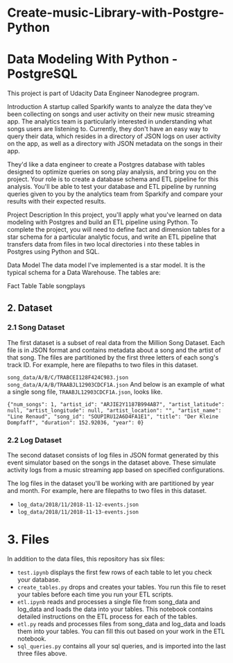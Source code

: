 # Create-music-Library-with-Postgre-Python

# Data Modeling With Python - PostgreSQL

This project is part of Udacity Data Engineer Nanodegree program.

Introduction
A startup called Sparkify wants to analyze the data they've been collecting on songs and user activity on their new music streaming app. The analytics team is particularly interested in understanding what songs users are listening to. Currently, they don't have an easy way to query their data, which resides in a directory of JSON logs on user activity on the app, as well as a directory with JSON metadata on the songs in their app.

They'd like a data engineer to create a Postgres database with tables designed to optimize queries on song play analysis, and bring you on the project. Your role is to create a database schema and ETL pipeline for this analysis. You'll be able to test your database and ETL pipeline by running queries given to you by the analytics team from Sparkify and compare your results with their expected results.

Project Description
In this project, you'll apply what you've learned on data modeling with Postgres and build an ETL pipeline using Python. To complete the project, you will need to define fact and dimension tables for a star schema for a particular analytic focus, and write an ETL pipeline that transfers data from files in two local directories i nto these tables in Postgres using Python and SQL.

Data Model
The data model I've implemented is a star model. It is the typical schema for a Data Warehouse. The tables are:

Fact Table
Table songplays

## 2. Dataset

###  2.1 Song Dataset
The first dataset is a subset of real data from the Million Song Dataset. Each file is in JSON format and contains metadata about a song and the artist of that song. The files are partitioned by the first three letters of each song's track ID. For example, here are filepaths to two files in this dataset.

`song_data/A/B/C/TRABCEI128F424C983.json`
`song_data/A/A/B/TRAABJL12903CDCF1A.json`
And below is an example of what a single song file, `TRAABJL12903CDCF1A.json`, looks like.

`{"num_songs": 1, "artist_id": "ARJIE2Y1187B994AB7", "artist_latitude": null, "artist_longitude": null, "artist_location": "", "artist_name": "Line Renaud", "song_id": "SOUPIRU12A6D4FA1E1", "title": "Der Kleine Dompfaff", "duration": 152.92036, "year": 0}`

### 2.2 Log Dataset
The second dataset consists of log files in JSON format generated by this event simulator based on the songs in the dataset above. These simulate activity logs from a music streaming app based on specified configurations.

The log files in the dataset you'll be working with are partitioned by year and month. For example, here are filepaths to two files in this dataset.

- `log_data/2018/11/2018-11-12-events.json`
- `log_data/2018/11/2018-11-13-events.json`

# 3. Files
In addition to the data files, this repository has six files:

- `test.ipynb` displays the first few rows of each table to let you check your database.
- `create_tables.py` drops and creates your tables. You run this file to reset your tables before each time you run your ETL scripts.
- `etl.ipynb` reads and processes a single file from song_data and log_data and loads the data into your tables. This notebook contains detailed instructions on the        ETL process for each of the tables.
- `etl.py` reads and processes files from song_data and log_data and loads them into your tables. You can fill this out based on your work in the ETL notebook.
- `sql_queries.py` contains all your sql queries, and is imported into the last three files above.
